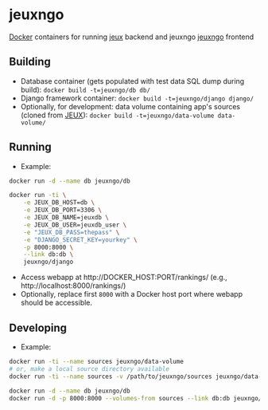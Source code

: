 # jeuxngo

[Docker](https://docker.com) containers for running [jeux](https://github.com/marthjod/jeux) backend and jeuxngo [jeuxngo](https://github.com/marthjod/jeuxngo) frontend

## Building

- Database container (gets populated with test data SQL dump during build):
`docker build -t=jeuxngo/db db/`
- Django framework container:
`docker build -t=jeuxngo/django django/`
- Optionally, for development: data volume containing app's sources (cloned from [JEUX](https://github.com/marthjod/jeux)):
`docker build -t=jeuxngo/data-volume data-volume/`

## Running


- Example:

```bash
docker run -d --name db jeuxngo/db

docker run -ti \
	-e JEUX_DB_HOST=db \
	-e JEUX_DB_PORT=3306 \
	-e JEUX_DB_NAME=jeuxdb \
	-e JEUX_DB_USER=jeuxdb_user \
	-e "JEUX_DB_PASS=thepass" \
	-e "DJANGO_SECRET_KEY=yourkey" \
	-p 8000:8000 \
	--link db:db \
	jeuxngo/django
```

- Access webapp at http://DOCKER_HOST:PORT/rankings/ (e.g., http://localhost:8000/rankings/)
- Optionally, replace first `8000` with a Docker host port where webapp should be accessible.

## Developing

- Example:

```bash
docker run -ti --name sources jeuxngo/data-volume
# or, make a local source directory available
docker run -ti --name sources -v /path/to/jeuxngo/sources jeuxngo/data-volume

docker run -d --name db jeuxngo/db
docker run -d -p 8000:8000 --volumes-from sources --link db:db jeuxngo/django
```





